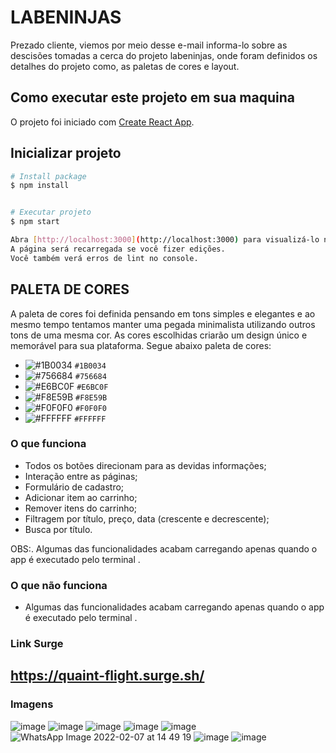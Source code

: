 # LABENINJAS

Prezado cliente, viemos por meio desse e-mail informa-lo sobre as descisões tomadas a cerca do projeto labeninjas, onde foram definidos os detalhes do projeto como, as paletas de cores e layout. 

## Como executar este projeto em sua maquina 
 
 O projeto foi iniciado com [Create React App](https://github.com/facebook/create-react-app).

## Inicializar projeto
```bash
# Install package
$ npm install


# Executar projeto
$ npm start

Abra [http://localhost:3000](http://localhost:3000) para visualizá-lo no navegador. 
A página será recarregada se você fizer edições.
Você também verá erros de lint no console.
```


## PALETA DE CORES
A paleta de cores foi definida pensando em tons simples e elegantes e ao mesmo tempo tentamos manter uma pegada minimalista utilizando outros tons de uma mesma cor.
As cores escolhidas criarão um design único e memorável para sua plataforma.
Segue abaixo paleta de cores:

- ![#1B0034](https://via.placeholder.com/15/1B0034?text=+) `#1B0034`
- ![#756684](https://via.placeholder.com/15/756684/000000?text=+) `#756684`
- ![#E6BC0F](https://via.placeholder.com/15/E6BC0F/000000?text=+) `#E6BC0F`
- ![#F8E59B](https://via.placeholder.com/15/F8E59B/000000?text=+) `#F8E59B`
- ![#F0F0F0](https://via.placeholder.com/15/F0F0F0/000000?text=+) `#F0F0F0`
- ![#FFFFFF](https://via.placeholder.com/15/FFFFFF/000000?text=+) `#FFFFFF`

### O que funciona
- Todos os botões direcionam para as devidas informações;
- Interação entre as páginas;
- Formulário de cadastro;
- Adicionar item ao carrinho;
- Remover itens do carrinho;
- Filtragem por título, preço, data (crescente e decrescente);
- Busca por título.

OBS:. Algumas das funcionalidades acabam carregando apenas quando o app é executado pelo terminal .

### O que não funciona
- Algumas das funcionalidades acabam carregando apenas quando o app é executado pelo terminal .

### Link Surge 
## https://quaint-flight.surge.sh/

### Imagens
![image](https://user-images.githubusercontent.com/94838711/152719993-d92d4452-b046-449f-a3a1-fbd0e4b8bb71.png)
![image](https://user-images.githubusercontent.com/94838711/152720027-43b64e28-6c13-4670-bb6e-3175170c86a4.png)
![image](https://user-images.githubusercontent.com/94838711/152720052-2611a7bd-e34b-467b-9675-f5240a792fff.png)
![image](https://user-images.githubusercontent.com/94838711/152720086-cee451b7-553d-4054-a61a-f817f58cd1ad.png)
![image](https://user-images.githubusercontent.com/94838711/152720125-a9055957-9a1b-4627-9154-18c1b8ccdc44.png)
![WhatsApp Image 2022-02-07 at 14 49 19](https://user-images.githubusercontent.com/94838711/152843826-2c07c010-8143-4b22-b79f-d3d7d6abce6e.jpeg)
![image](https://user-images.githubusercontent.com/94838711/152720146-f48f6358-8909-4820-a719-60a60fddcaca.png)
![image](https://user-images.githubusercontent.com/94838711/152720202-c1b4d6d8-afbe-4bcb-895c-42f9650b2f37.png)
